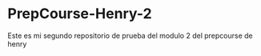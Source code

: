 # PrepCourse-Henry-2
Este es mi segundo repositorio de prueba del modulo 2 del prepcourse de henry 
